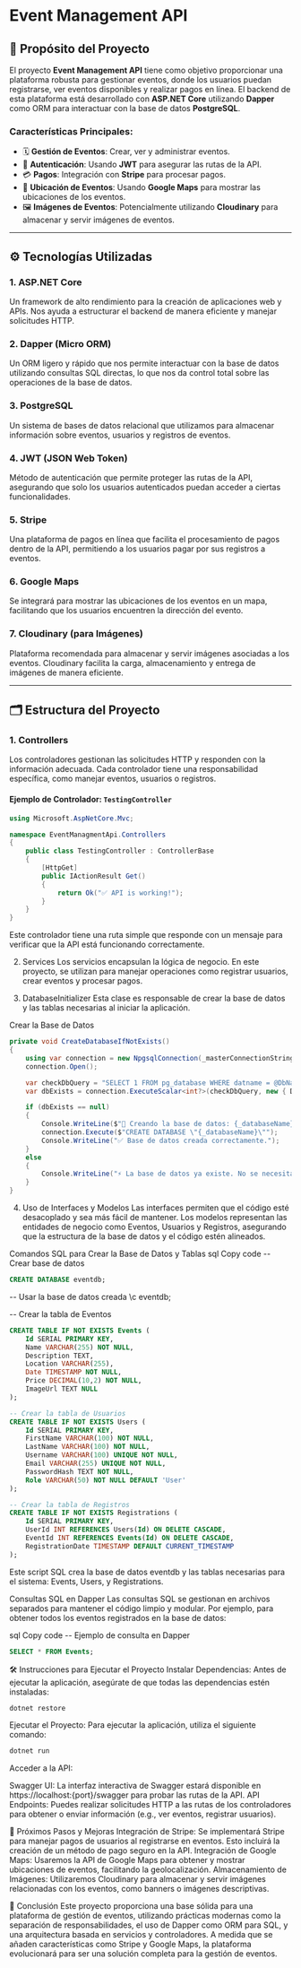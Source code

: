 # Event Management API

## 📌 Propósito del Proyecto

El proyecto **Event Management API** tiene como objetivo proporcionar una plataforma robusta para gestionar eventos, donde los usuarios puedan registrarse, ver eventos disponibles y realizar pagos en línea. El backend de esta plataforma está desarrollado con **ASP.NET Core** utilizando **Dapper** como ORM para interactuar con la base de datos **PostgreSQL**.

### Características Principales:
- 🗓️ **Gestión de Eventos**: Crear, ver y administrar eventos.
- 🔐 **Autenticación**: Usando **JWT** para asegurar las rutas de la API.
- 💳 **Pagos**: Integración con **Stripe** para procesar pagos.
- 📍 **Ubicación de Eventos**: Usando **Google Maps** para mostrar las ubicaciones de los eventos.
- 🖼️ **Imágenes de Eventos**: Potencialmente utilizando **Cloudinary** para almacenar y servir imágenes de eventos.

---

## ⚙️ Tecnologías Utilizadas

### 1. **ASP.NET Core**
Un framework de alto rendimiento para la creación de aplicaciones web y APIs. Nos ayuda a estructurar el backend de manera eficiente y manejar solicitudes HTTP.

### 2. **Dapper (Micro ORM)**
Un ORM ligero y rápido que nos permite interactuar con la base de datos utilizando consultas SQL directas, lo que nos da control total sobre las operaciones de la base de datos.

### 3. **PostgreSQL**
Un sistema de bases de datos relacional que utilizamos para almacenar información sobre eventos, usuarios y registros de eventos.

### 4. **JWT (JSON Web Token)**
Método de autenticación que permite proteger las rutas de la API, asegurando que solo los usuarios autenticados puedan acceder a ciertas funcionalidades.

### 5. **Stripe**
Una plataforma de pagos en línea que facilita el procesamiento de pagos dentro de la API, permitiendo a los usuarios pagar por sus registros a eventos.

### 6. **Google Maps**
Se integrará para mostrar las ubicaciones de los eventos en un mapa, facilitando que los usuarios encuentren la dirección del evento.

### 7. **Cloudinary (para Imágenes)**
Plataforma recomendada para almacenar y servir imágenes asociadas a los eventos. Cloudinary facilita la carga, almacenamiento y entrega de imágenes de manera eficiente.

---

## 🗂️ Estructura del Proyecto

### 1. **Controllers**
Los controladores gestionan las solicitudes HTTP y responden con la información adecuada. Cada controlador tiene una responsabilidad específica, como manejar eventos, usuarios o registros.

#### Ejemplo de Controlador: `TestingController`

```csharp
using Microsoft.AspNetCore.Mvc;

namespace EventManagmentApi.Controllers
{
    public class TestingController : ControllerBase
    {
        [HttpGet]
        public IActionResult Get()
        {
            return Ok("✅ API is working!");
        }
    }
}
```
Este controlador tiene una ruta simple que responde con un mensaje para verificar que la API está funcionando correctamente.

2. Services
Los servicios encapsulan la lógica de negocio. En este proyecto, se utilizan para manejar operaciones como registrar usuarios, crear eventos y procesar pagos.

3. DatabaseInitializer
Esta clase es responsable de crear la base de datos y las tablas necesarias al iniciar la aplicación.

Crear la Base de Datos
```csharp
private void CreateDatabaseIfNotExists()
{
    using var connection = new NpgsqlConnection(_masterConnectionString);
    connection.Open();

    var checkDbQuery = "SELECT 1 FROM pg_database WHERE datname = @DbName";
    var dbExists = connection.ExecuteScalar<int?>(checkDbQuery, new { DbName = _databaseName });

    if (dbExists == null)
    {
        Console.WriteLine($"🔹 Creando la base de datos: {_databaseName}...");
        connection.Execute($"CREATE DATABASE \"{_databaseName}\"");
        Console.WriteLine("✅ Base de datos creada correctamente.");
    }
    else
    {
        Console.WriteLine("⚡ La base de datos ya existe. No se necesita crearla.");
    }
}
```

4. Uso de Interfaces y Modelos
Las interfaces permiten que el código esté desacoplado y sea más fácil de mantener. Los modelos representan las entidades de negocio como Eventos, Usuarios y Registros, asegurando que la estructura de la base de datos y el código estén alineados.

Comandos SQL para Crear la Base de Datos y Tablas
sql
Copy code
-- Crear base de datos
```sql
CREATE DATABASE eventdb;
```
-- Usar la base de datos creada
\c eventdb;

-- Crear la tabla de Eventos
```sql
CREATE TABLE IF NOT EXISTS Events (
    Id SERIAL PRIMARY KEY,
    Name VARCHAR(255) NOT NULL,
    Description TEXT,
    Location VARCHAR(255),
    Date TIMESTAMP NOT NULL,
    Price DECIMAL(10,2) NOT NULL,
    ImageUrl TEXT NULL
);

-- Crear la tabla de Usuarios
CREATE TABLE IF NOT EXISTS Users (
    Id SERIAL PRIMARY KEY,
    FirstName VARCHAR(100) NOT NULL,
    LastName VARCHAR(100) NOT NULL,
    Username VARCHAR(100) UNIQUE NOT NULL,
    Email VARCHAR(255) UNIQUE NOT NULL,
    PasswordHash TEXT NOT NULL,
    Role VARCHAR(50) NOT NULL DEFAULT 'User'
);

-- Crear la tabla de Registros
CREATE TABLE IF NOT EXISTS Registrations (
    Id SERIAL PRIMARY KEY,
    UserId INT REFERENCES Users(Id) ON DELETE CASCADE,
    EventId INT REFERENCES Events(Id) ON DELETE CASCADE,
    RegistrationDate TIMESTAMP DEFAULT CURRENT_TIMESTAMP
);
```

Este script SQL crea la base de datos eventdb y las tablas necesarias para el sistema: Events, Users, y Registrations.

Consultas SQL en Dapper
Las consultas SQL se gestionan en archivos separados para mantener el código limpio y modular. Por ejemplo, para obtener todos los eventos registrados en la base de datos:

sql
Copy code
-- Ejemplo de consulta en Dapper
```sql
SELECT * FROM Events;
```
🛠️ Instrucciones para Ejecutar el Proyecto
Instalar Dependencias: Antes de ejecutar la aplicación, asegúrate de que todas las dependencias estén instaladas:
```bash
dotnet restore
```

Ejecutar el Proyecto: Para ejecutar la aplicación, utiliza el siguiente comando:
```bash
dotnet run
```
Acceder a la API:

Swagger UI: La interfaz interactiva de Swagger estará disponible en https://localhost:{port}/swagger para probar las rutas de la API.
API Endpoints: Puedes realizar solicitudes HTTP a las rutas de los controladores para obtener o enviar información (e.g., ver eventos, registrar usuarios).

🚀 Próximos Pasos y Mejoras
Integración de Stripe: Se implementará Stripe para manejar pagos de usuarios al registrarse en eventos. Esto incluirá la creación de un método de pago seguro en la API.
Integración de Google Maps: Usaremos la API de Google Maps para obtener y mostrar ubicaciones de eventos, facilitando la geolocalización.
Almacenamiento de Imágenes: Utilizaremos Cloudinary para almacenar y servir imágenes relacionadas con los eventos, como banners o imágenes descriptivas.

🎯 Conclusión
Este proyecto proporciona una base sólida para una plataforma de gestión de eventos, utilizando prácticas modernas como la separación de responsabilidades, el uso de Dapper como ORM para SQL, y una arquitectura basada en servicios y controladores. A medida que se añaden características como Stripe y Google Maps, la plataforma evolucionará para ser una solución completa para la gestión de eventos.

